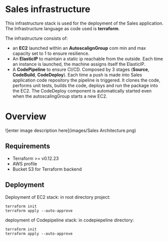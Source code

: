 # Sales infrastructure

This infrastructure stack is used for the deployment of the Sales application. The Infrastructure language as code used is **terraform**.

The infrastructure consists of:

 - an **EC2** launched within an **AutoscalignGroup** com min and max capacity set to 1 to ensure resilience. 
 - An **ElasticIP** to maintain a static ip reachable from the outside. Each time an instance is launched, the machine assigns itself the ElasticIP.
 - A **CodePipeline** to ensure CI/CD. Composed by 3 stages (**Source**, **CodeBuild**, **CodeDeploy**). 
  Each time a push is made into Sales application code repository the pipeline is triggered. It clones the code, performs unit tests, builds the code, deploys and run the package into the EC2. The CodeDeploy component is automatically started even when the autoscalingGroup starts a new EC2.



# Overview
![enter image description here](images/Sales Architecture.png)


## Requirements

 - Terraform >= v0.12.23
 - AWS profile
 - Bucket S3 for Terraform backend 


## Deployment

 Deployment of EC2 stack:
 in root directory project:

    terraform init
    terraform apply --auto-approve

deployment of Codepipeline stack:
in codepiepeline directory:

    terraform init
    terraform apply --auto-approve